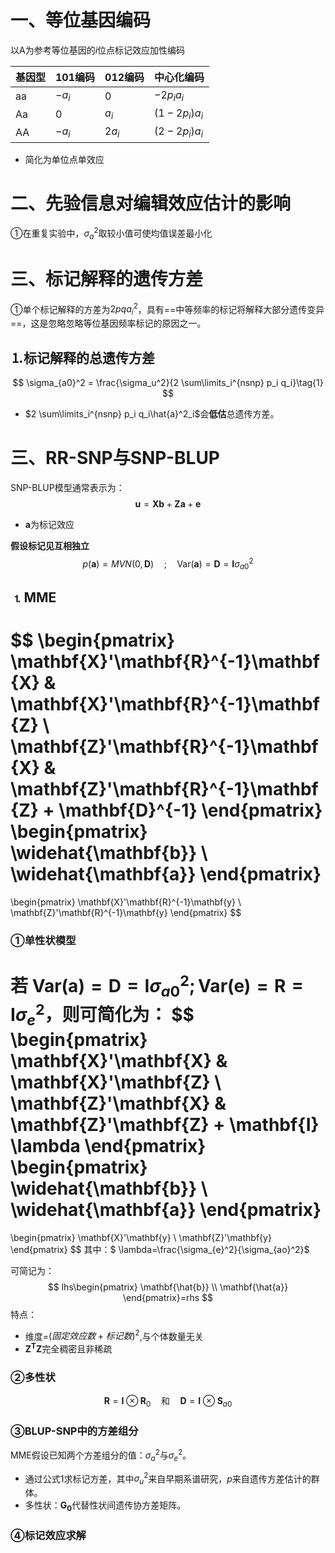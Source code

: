 # 一、等位基因编码

以A为参考等位基因的$i$位点标记效应加性编码

| 基因型 | 101编码 | 012编码 | 中心化编码      |
| ------ | ------- | ------- | --------------- |
| aa     | $-a_i$  | 0       | $-2p_{i}a_i$    |
| Aa     | 0       | $a_i$   | $(1-2p_{i})a_i$ |
| AA     | $-a_i$  | $2a_i$  | $(2-2p_{i})a_i$ |

* 简化为单位点单效应

# 二、先验信息对编辑效应估计的影响

&#9312;在重复实验中，$\sigma^2_a$取较小值可使均值误差最小化

# 三、标记解释的遗传方差

&#9312;单个标记解释的方差为$2pqa_i^{2}$，具有==中等频率的标记将解释大部分遗传变异==，这是忽略忽略等位基因频率标记的原因之一。

## &#9352;标记解释的总遗传方差

$$
\sigma_{a0}^2 = \frac{\sigma_u^2}{2 \sum\limits_i^{nsnp} p_i q_i}\tag{1}
$$

* $2 \sum\limits_i^{nsnp} p_i q_i\hat{a}^2_i$会**低估**总遗传方差。

# 三、RR-SNP与SNP-BLUP

SNP-BLUP模型通常表示为：
$$
\mathbf{u}=\mathbf{Xb}+\mathbf{Za}+\mathbf{e}
$$

* $\mathbf{a}$为标记效应

**假设标记见互相独立**
$$
p(\mathbf{a}) = MVN(0, \mathbf{D}) \quad ; \quad \text{Var}(\mathbf{a}) = \mathbf{D} = \mathbf{I} \sigma_{a0}^2
$$

## &#9352;MME

$$
\begin{pmatrix}
\mathbf{X}'\mathbf{R}^{-1}\mathbf{X} & \mathbf{X}'\mathbf{R}^{-1}\mathbf{Z} \\
\mathbf{Z}'\mathbf{R}^{-1}\mathbf{X} & \mathbf{Z}'\mathbf{R}^{-1}\mathbf{Z} + \mathbf{D}^{-1}
\end{pmatrix}
\begin{pmatrix}
\widehat{\mathbf{b}} \\
\widehat{\mathbf{a}}
\end{pmatrix}
=
\begin{pmatrix}
\mathbf{X}'\mathbf{R}^{-1}\mathbf{y} \\
\mathbf{Z}'\mathbf{R}^{-1}\mathbf{y}
\end{pmatrix}
$$

### &#9312;单性状模型

若 $\text{Var}(\mathbf{a}) = \mathbf{D} = \mathbf{I} \sigma_{a0}^2;\text{Var}(\mathbf{e}) = \mathbf{R} = \mathbf{I} \sigma_e^2，$则可简化为：
$$
\begin{pmatrix}
\mathbf{X}'\mathbf{X} & \mathbf{X}'\mathbf{Z} \\
\mathbf{Z}'\mathbf{X} & \mathbf{Z}'\mathbf{Z} + \mathbf{I} \lambda
\end{pmatrix}
\begin{pmatrix}
\widehat{\mathbf{b}} \\
\widehat{\mathbf{a}}
\end{pmatrix}
=
\begin{pmatrix}
\mathbf{X}'\mathbf{y} \\
\mathbf{Z}'\mathbf{y}
\end{pmatrix}
$$
其中：$ \lambda=\frac{\sigma_{e}^2}{\sigma_{ao}^2}$

可简记为：
$$
lhs\begin{pmatrix}
\mathbf{\hat{b}} \\
\mathbf{\hat{a}}
\end{pmatrix}=rhs
$$
特点：

* 维度=$(固定效应数+标记数)^2$,与个体数量无关
* $\mathbf{Z^{T}Z}$完全稠密且非稀疏

### &#9313;多性状

$$
\mathbf{R} = \mathbf{I} \otimes \mathbf{R}_0 \quad \text{和} \quad \mathbf{D} = \mathbf{I} \otimes \mathbf{S}_{a0}
$$

### &#9314;BLUP-SNP中的方差组分

MME假设已知两个方差组分的值：$\sigma_a^2$与$\sigma_e^2$。

* 通过公式1求标记方差，其中$\sigma_u^2$来自早期系谱研究，$p$来自遗传方差估计的群体。
* 多性状：$\mathbf{G_0}$代替性状间遗传协方差矩阵。

### &#9315;标记效应求解

